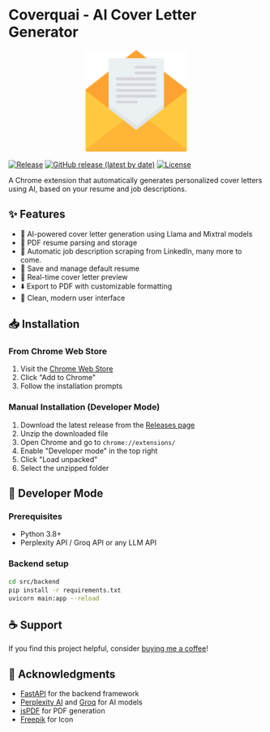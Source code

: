 # Coverquai - AI Cover Letter Generator

<p align="center">
  <img src="src/extension/icons/icon128.png" alt="Extension Logo" width="200"/>
</p>

[![Release](https://github.com/bhargavyagnik/coverquai/actions/workflows/release.yml/badge.svg)](https://github.com/bhargavyagnik/coverquai/actions/workflows/release.yml)
[![GitHub release (latest by date)](https://img.shields.io/github/v/release/bhargavyagnik/coverquai)](https://github.com/bhargavyagnik/coverquai/releases)
[![License](https://img.shields.io/github/license/bhargavyagnik/coverquai)](LICENSE)

A Chrome extension that automatically generates personalized cover letters using AI, based on your resume and job descriptions.

## ✨ Features

- 🤖 AI-powered cover letter generation using Llama and Mixtral models
- 📄 PDF resume parsing and storage
- 🔄 Automatic job description scraping from LinkedIn, many more to come.
- 💾 Save and manage default resume
- 📝 Real-time cover letter preview
- ⬇️ Export to PDF with customizable formatting
- 🎨 Clean, modern user interface

## 📥 Installation

### From Chrome Web Store
1. Visit the [Chrome Web Store](https://chromewebstore.google.com/detail/coverquai/jjmakcdlooapngkpaahaiohafnkhifjk)
2. Click "Add to Chrome"
3. Follow the installation prompts

### Manual Installation (Developer Mode)
1. Download the latest release from the [Releases page](https://github.com/bhargavyagnik/coverquai/releases)
2. Unzip the downloaded file
3. Open Chrome and go to `chrome://extensions/`
4. Enable "Developer mode" in the top right
5. Click "Load unpacked"
6. Select the unzipped folder

## 🔧 Developer Mode

### Prerequisites
- Python 3.8+
- Perplexity API / Groq API or any LLM API

### Backend setup
```bash
cd src/backend
pip install -r requirements.txt
uvicorn main:app --reload
```

## ☕️ Support

If you find this project helpful, consider [buying me a coffee](https://buymeacoffee.com/bhargavyagnik)!

## 🙏 Acknowledgments

- [FastAPI](https://fastapi.tiangolo.com/) for the backend framework
- [Perplexity AI](https://www.perplexity.ai/) and [Groq](https://groq.com/) for AI models
- [jsPDF](https://github.com/parallax/jsPDF) for PDF generation
- [Freepik](https://www.freepik.com/icon/cover-letter_8521804#fromView=keyword&page=1&position=56&uuid=97ebf9ad-e466-45a4-9430-57a5f3d436db) for Icon